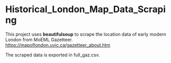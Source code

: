 # Historical_London_Map_Data_Scraping

This project uses **beautifulsoup** to scrape the location data of early modern London from MoEML Gazetteer. https://mapoflondon.uvic.ca/gazetteer_about.htm

The scraped data is exported in full_gaz.csv.

